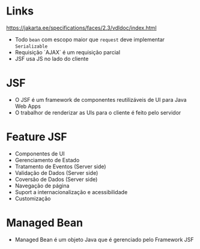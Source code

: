 # Links
https://jakarta.ee/specifications/faces/2.3/vdldoc/index.html

- Todo `bean` com escopo maior que `request` deve implementar `Serializable`
- Requisição ´AJAX´ é um requisição parcial
- JSF usa JS no lado do cliente

# JSF
- O JSF é um framework de componentes reutilizáveis de UI para Java Web Apps
- O trabalhor de renderizar as UIs para o cliente é feito pelo servidor

# Feature JSF
- Componentes de UI
- Gerenciamento de Estado
- Tratamento de Eventos (Server side)
- Validação de Dados (Server side)
- Coversão de Dados (Server side)
- Navegação de página
- Suport a internacionalização e acessibilidade
- Customização

# Managed Bean
- Managed Bean é um objeto Java que é gerenciado pelo Framework JSF
